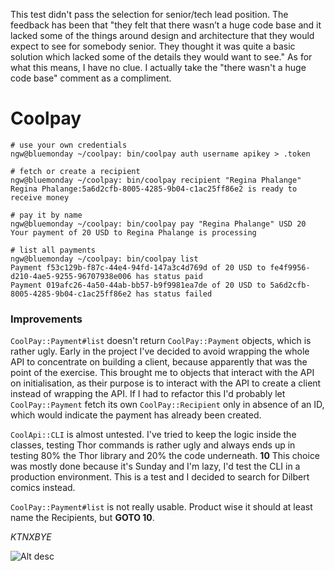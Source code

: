 This test didn't pass the selection for senior/tech lead position.
The feedback has been that "they felt that there wasn’t a huge code base and it lacked some of the things around design and architecture that they would expect to see for somebody senior. They thought it was quite a basic solution which lacked some of the details they would want to see."
As for what this means, I have no clue. I actually take the "there wasn't a huge code base" comment as a compliment.

# Coolpay

```
# use your own credentials
ngw@bluemonday ~/coolpay: bin/coolpay auth username apikey > .token

# fetch or create a recipient
ngw@bluemonday ~/coolpay: bin/coolpay recipient "Regina Phalange"
Regina Phalange:5a6d2cfb-8005-4285-9b04-c1ac25ff86e2 is ready to receive money

# pay it by name
ngw@bluemonday ~/coolpay: bin/coolpay pay "Regina Phalange" USD 20
Your payment of 20 USD to Regina Phalange is processing

# list all payments
ngw@bluemonday ~/coolpay: bin/coolpay list
Payment f53c129b-f87c-44e4-94fd-147a3c4d769d of 20 USD to fe4f9956-d210-4ae5-9255-96707938e006 has status paid
Payment 019afc26-4a50-44ab-bb57-b9f9981ea7de of 20 USD to 5a6d2cfb-8005-4285-9b04-c1ac25ff86e2 has status failed
```

### Improvements

`CoolPay::Payment#list` doesn't return `CoolPay::Payment` objects, which is rather ugly.
Early in the project I've decided to avoid wrapping the whole API to concentrate on building a client,
because apparently that was the point of the exercise. This brought me to objects that interact with
the API on initialisation, as their purpose is to interact with the API to create a client instead of
wrapping the API.
If I had to refactor this I'd probably let `CoolPay::Payment` fetch its own `CoolPay::Recipient` only
in absence of an ID, which would indicate the payment has already been created.

`CoolApi::CLI` is almost untested.
I've tried to keep the logic inside the classes, testing Thor commands is rather ugly and always ends
up in testing 80% the Thor library and 20% the code underneath.
**10** This choice was mostly done because it's Sunday and I'm lazy, I'd test the CLI in a production environment.
This is a test and I decided to search for Dilbert comics instead.

`CoolPay::Payment#list` is not really usable. Product wise it should at least name the Recipients, but
**GOTO 10**.

*KTNXBYE*


![Alt desc](https://github.com/nofeed/coolpay/blob/master/assets/dilbert.gif)
